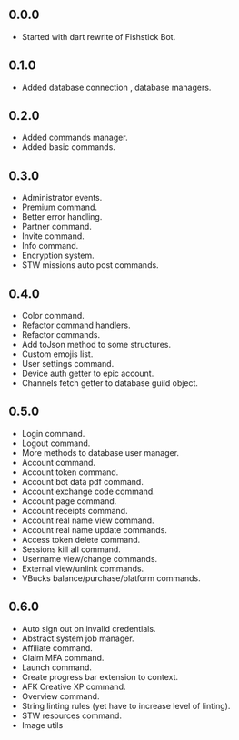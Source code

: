 ## 0.0.0

-   Started with dart rewrite of Fishstick Bot.

## 0.1.0

-   Added database connection , database managers.

## 0.2.0

-   Added commands manager.
-   Added basic commands.

## 0.3.0

-   Administrator events.
-   Premium command.
-   Better error handling.
-   Partner command.
-   Invite command.
-   Info command.
-   Encryption system.
-   STW missions auto post commands.

## 0.4.0

-   Color command.
-   Refactor command handlers.
-   Refactor commands.
-   Add toJson method to some structures.
-   Custom emojis list.
-   User settings command.
-   Device auth getter to epic account.
-   Channels fetch getter to database guild object.

## 0.5.0

-   Login command.
-   Logout command.
-   More methods to database user manager.
-   Account command.
-   Account token command.
-   Account bot data pdf command.
-   Account exchange code command.
-   Account page command.
-   Account receipts command.
-   Account real name view command.
-   Account real name update commands.
-   Access token delete command.
-   Sessions kill all command.
-   Username view/change commands.
-   External view/unlink commands.
-   VBucks balance/purchase/platform commands.

## 0.6.0

-   Auto sign out on invalid credentials.
-   Abstract system job manager.
-   Affiliate command.
-   Claim MFA command.
-   Launch command.
-   Create progress bar extension to context.
-   AFK Creative XP command.
-   Overview command.
-   String linting rules (yet have to increase level of linting).
-   STW resources command.
-   Image utils
